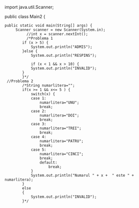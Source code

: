 import java.util.Scanner;

public class Main2 {

	public static void main(String[] args) {
		 Scanner scanner = new Scanner(System.in);
	          //int x = scanner.nextInt();
	          /*Problema 1
	        if (x > 5) {
	            System.out.println("ADMIS");
	        }else {
	            System.out.println("RESPINS");
	        
	        	if (x < 1 && x > 10) {
	            System.out.println("INVALID");
	        } 
	        }*/
	 //Problema 2
	        /*String numarlitera="";
	        if(x >= 1 && x<= 5 ) {
	        	switch(x) {
	        	case 1:
	        		numarlitera="UNU";
	        		break;
	        	case 2:
	        		numarlitera="DOI";
	        		break;
	        	case 3:
	        		numarlitera="TREI";
	        		break;
	        	case 4:
	        		numarlitera="PATRU";
	        		break;
	        	case 5:
	        		numarlitera="CINCI";
	        		break;
	        		default:
	        			break;
	        	}
	        	System.out.println("Numarul " + x +  " este " + numarlitera);
	        }
	        else
	        {
	        	System.out.println("INVALID");
	        }*/
	 
 
  
